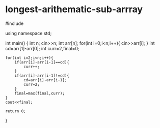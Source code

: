 # longest-arithematic-sub-arrray
#include <iostream>

using namespace std;

int main()
{
    int n;
    cin>>n;
    int arr[n];
    for(int i=0;i<n;i++){
        cin>>arr[i];
    }
    int cd=arr[1]-arr[0];
    int curr=2,final=0;
    
    for(int i=2;i<n;i++){
        if(arr[i]-arr[i-1]==cd){
            curr++;
        }
        if(arr[i]-arr[i-1]!=cd){
            cd=arr[i]-arr[i-1];
            curr=2;
        }
        final=max(final,curr);
    }
    cout<<final;

    return 0;
}
